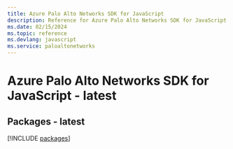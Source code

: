 ```yaml
---
title: Azure Palo Alto Networks SDK for JavaScript
description: Reference for Azure Palo Alto Networks SDK for JavaScript
ms.date: 02/15/2024
ms.topic: reference
ms.devlang: javascript
ms.service: paloaltonetworks
---
```

# Azure Palo Alto Networks SDK for JavaScript - latest
## Packages - latest
[!INCLUDE [packages](palo-alto-networks-index.md)]